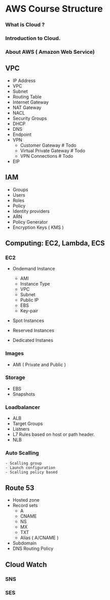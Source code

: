 # AWS Course Structure

### What is Cloud ? 

### Introduction to Cloud.

### About AWS ( Amazon Web Service)

## VPC

-  IP Address
-  VPC
-  Subnet
-  Routing Table
-  Internet Gateway
-  NAT Gateway
-  NACL
-  Security Groups
-  DHCP
-  DNS
-  Endpoint
-  VPN 
    - Customer Gateway          # Todo
    - Virtual Private Gateway   # Todo
    - VPN Connections           # Todo
-  EIP

## IAM

-  Groups
-  Users
-  Roles
-  Policy
-  Identity providers
-  ARN
-  Policy Generator
-  Encryption Keys ( KMS )


## Computing: EC2, Lambda, ECS

### EC2 
-   Ondemand Instance
    - AMI
    - Instance Type
    - VPC
    - Subnet
    - Public IP
    - EBS
    - Key-pair

-   Spot Instances
-   Reserved Instances
-   Dedicated Instanes

### Images
-   AMI ( Private and Public )
### Storage 
-   EBS
-   Snapshots

### Loadbalancer
-   ALB
  - Target Groups
  - Listners
  - L7 Rules based on host or path header. 
-   NLB

### Auto Scalling 
    - Scalling group
    - Launch configuration 
    - Scalling policy based

## Route 53 
- Hosted zone
- Record sets
    - A
    - CNAME
    - NS
    - MX
    - TXT
    - Alias ( A/CNAME )
- Subdomain
- DNS Routing Policy 

## Cloud Watch 

### SNS

### SES



